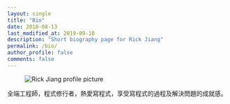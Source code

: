 ```yaml
---
layout: single
title: "Bio"
date: 2018-08-13
last_modified_at: 2019-09-10
description: "Short biography page for Rick Jiang"
permalink: /bio/
author_profile: false
comments: false
---
```


<figure class="align-right"><img src="{{ '/assets/images/bio.jpg' | relative_url }}" alt="Rick Jiang profile picture" /></figure>全端工程師，程式修行者，熱愛寫程式，享受寫程式的過程及解決問題的成就感。
